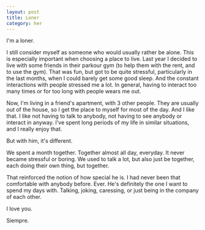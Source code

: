 ```yaml
---
layout: post
title: Loner
category: her
---
```

I'm a loner.

I still consider myself as someone who would usually rather be alone. This is especially important when choosing a place to live. Last year I decided to live with some friends in their parkour gym (to help them with the rent, and to use the gym). That was fun, but got to be quite stressful, particularly in the last months, when I could barely get some good sleep. And the constant interactions with people stressed me a lot. In general, having to interact too many times or for too long with people wears me out.

Now, I'm living in a friend's apartment, with 3 other people. They are usually out of the house, so I get the place to myself for most of the day. And I like that. I like not having to talk to anybody, not having to see anybody or interact in anyway. I've spent long periods of my life in similar situations, and I really enjoy that.

But with him, it's different.

We spent a month together. Together almost all day, everyday. It never became stressful or boring. We used to talk a lot, but also just be together, each doing their own thing, but together. 

That reinforced the notion of how special he is. I had never been that comfortable with anybody before. Ever. He's definitely the one I want to spend my days with. Talking, joking, caressing, or just being in the company of each other.

I love you.

Siempre.
